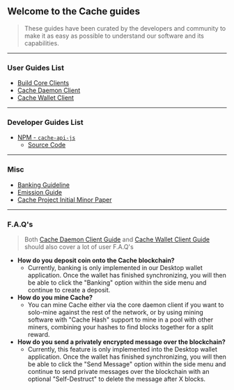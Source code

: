 ## Welcome to the Cache guides

> These guides have been curated by the developers and community to make it as easy as possible to understand our software and its capabilities.

***

### User Guides List

- [Build Core Clients](https://github.com/Cache-core/Guides/blob/master/build-core.md)
- [Cache Daemon Client](https://github.com/Cache-core/Guides/blob/master/cache-daemon.md)
- [Cache Wallet Client](https://github.com/Cache-core/Guides/blob/master/cache-wallet.md)

***

### Developer Guides List

- [NPM - `cache-api-js`](https://www.npmjs.com/package/cache-api-js)
  - [Source Code](https://github.com/Cache-core/Cache-api-js)

***

### Misc

- [Banking Guideline](https://github.com/Cache-core/Guides/blob/master/banking.md)
- [Emission Guide](https://github.com/Cache-core/Guides/blob/master/emission.md)
- [Cache Project Initial Minor Paper](https://github.com/Cache-core/Guides/blob/master/project.md)

***

### F.A.Q's

> Both [Cache Daemon Client Guide](https://github.com/Cache-core/Guides/blob/master/cache-daemon.md) and [Cache Wallet Client Guide](https://github.com/Cache-core/Guides/blob/master/cache-wallet.md) should also cover a lot of user F.A.Q's

- **How do you deposit coin onto the Cache blockchain?**
  - Currently, banking is only implemented in our Desktop wallet application. Once the wallet has finished synchronizing, you will then be able to click the "Banking" option within the side menu and continue to create a deposit.
- **How do you mine Cache?**
  - You can mine Cache either via the core daemon client if you want to solo-mine against the rest of the network, or by using mining software with "Cache Hash" support to mine in a pool with other miners, combining your hashes to find blocks together for a split reward.
- **How do you send a privately encrypted message over the blockchain?**
  - Currently, this feature is only implemented into the Desktop wallet application. Once the wallet has finished synchronizing, you will then be able to click the "Send Message" option within the side menu and continue to send private messages over the blockchain with an optional "Self-Destruct" to delete the message after X blocks. 
